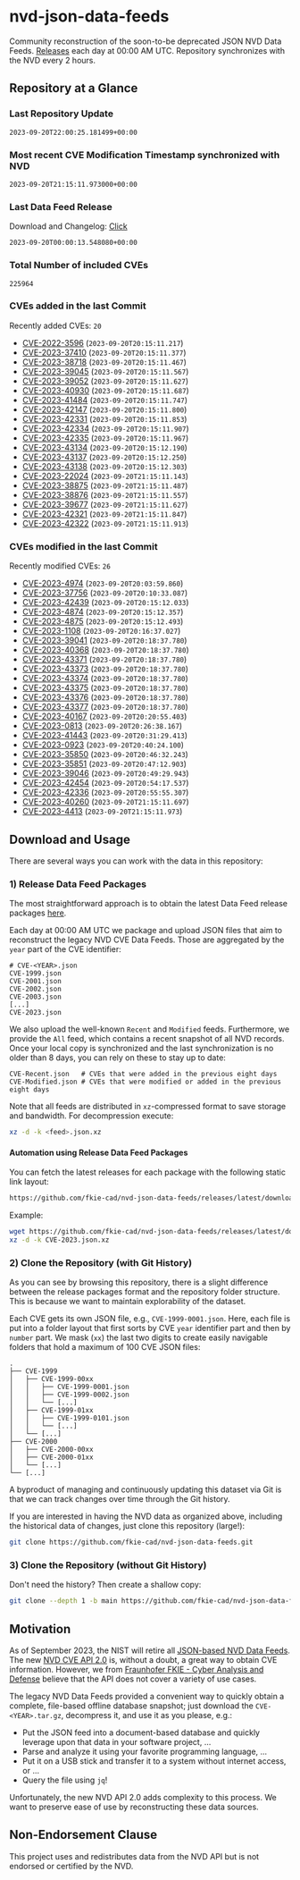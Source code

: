 # nvd-json-data-feeds

Community reconstruction of the soon-to-be deprecated JSON NVD Data Feeds. 
[Releases](https://github.com/fkie-cad/nvd-json-data-feeds/releases/latest) each day at 00:00 AM UTC.
Repository synchronizes with the NVD every 2 hours.

## Repository at a Glance

### Last Repository Update

```plain
2023-09-20T22:00:25.181499+00:00
```

### Most recent CVE Modification Timestamp synchronized with NVD

```plain
2023-09-20T21:15:11.973000+00:00
```

### Last Data Feed Release

Download and Changelog: [Click](https://github.com/fkie-cad/nvd-json-data-feeds/releases/latest)

```plain
2023-09-20T00:00:13.548080+00:00
```

### Total Number of included CVEs

```plain
225964
```

### CVEs added in the last Commit

Recently added CVEs: `20`

* [CVE-2022-3596](CVE-2022/CVE-2022-35xx/CVE-2022-3596.json) (`2023-09-20T20:15:11.217`)
* [CVE-2023-37410](CVE-2023/CVE-2023-374xx/CVE-2023-37410.json) (`2023-09-20T20:15:11.377`)
* [CVE-2023-38718](CVE-2023/CVE-2023-387xx/CVE-2023-38718.json) (`2023-09-20T20:15:11.467`)
* [CVE-2023-39045](CVE-2023/CVE-2023-390xx/CVE-2023-39045.json) (`2023-09-20T20:15:11.567`)
* [CVE-2023-39052](CVE-2023/CVE-2023-390xx/CVE-2023-39052.json) (`2023-09-20T20:15:11.627`)
* [CVE-2023-40930](CVE-2023/CVE-2023-409xx/CVE-2023-40930.json) (`2023-09-20T20:15:11.687`)
* [CVE-2023-41484](CVE-2023/CVE-2023-414xx/CVE-2023-41484.json) (`2023-09-20T20:15:11.747`)
* [CVE-2023-42147](CVE-2023/CVE-2023-421xx/CVE-2023-42147.json) (`2023-09-20T20:15:11.800`)
* [CVE-2023-42331](CVE-2023/CVE-2023-423xx/CVE-2023-42331.json) (`2023-09-20T20:15:11.853`)
* [CVE-2023-42334](CVE-2023/CVE-2023-423xx/CVE-2023-42334.json) (`2023-09-20T20:15:11.907`)
* [CVE-2023-42335](CVE-2023/CVE-2023-423xx/CVE-2023-42335.json) (`2023-09-20T20:15:11.967`)
* [CVE-2023-43134](CVE-2023/CVE-2023-431xx/CVE-2023-43134.json) (`2023-09-20T20:15:12.190`)
* [CVE-2023-43137](CVE-2023/CVE-2023-431xx/CVE-2023-43137.json) (`2023-09-20T20:15:12.250`)
* [CVE-2023-43138](CVE-2023/CVE-2023-431xx/CVE-2023-43138.json) (`2023-09-20T20:15:12.303`)
* [CVE-2023-22024](CVE-2023/CVE-2023-220xx/CVE-2023-22024.json) (`2023-09-20T21:15:11.143`)
* [CVE-2023-38875](CVE-2023/CVE-2023-388xx/CVE-2023-38875.json) (`2023-09-20T21:15:11.487`)
* [CVE-2023-38876](CVE-2023/CVE-2023-388xx/CVE-2023-38876.json) (`2023-09-20T21:15:11.557`)
* [CVE-2023-39677](CVE-2023/CVE-2023-396xx/CVE-2023-39677.json) (`2023-09-20T21:15:11.627`)
* [CVE-2023-42321](CVE-2023/CVE-2023-423xx/CVE-2023-42321.json) (`2023-09-20T21:15:11.847`)
* [CVE-2023-42322](CVE-2023/CVE-2023-423xx/CVE-2023-42322.json) (`2023-09-20T21:15:11.913`)


### CVEs modified in the last Commit

Recently modified CVEs: `26`

* [CVE-2023-4974](CVE-2023/CVE-2023-49xx/CVE-2023-4974.json) (`2023-09-20T20:03:59.860`)
* [CVE-2023-37756](CVE-2023/CVE-2023-377xx/CVE-2023-37756.json) (`2023-09-20T20:10:33.087`)
* [CVE-2023-42439](CVE-2023/CVE-2023-424xx/CVE-2023-42439.json) (`2023-09-20T20:15:12.033`)
* [CVE-2023-4874](CVE-2023/CVE-2023-48xx/CVE-2023-4874.json) (`2023-09-20T20:15:12.357`)
* [CVE-2023-4875](CVE-2023/CVE-2023-48xx/CVE-2023-4875.json) (`2023-09-20T20:15:12.493`)
* [CVE-2023-1108](CVE-2023/CVE-2023-11xx/CVE-2023-1108.json) (`2023-09-20T20:16:37.027`)
* [CVE-2023-39041](CVE-2023/CVE-2023-390xx/CVE-2023-39041.json) (`2023-09-20T20:18:37.780`)
* [CVE-2023-40368](CVE-2023/CVE-2023-403xx/CVE-2023-40368.json) (`2023-09-20T20:18:37.780`)
* [CVE-2023-43371](CVE-2023/CVE-2023-433xx/CVE-2023-43371.json) (`2023-09-20T20:18:37.780`)
* [CVE-2023-43373](CVE-2023/CVE-2023-433xx/CVE-2023-43373.json) (`2023-09-20T20:18:37.780`)
* [CVE-2023-43374](CVE-2023/CVE-2023-433xx/CVE-2023-43374.json) (`2023-09-20T20:18:37.780`)
* [CVE-2023-43375](CVE-2023/CVE-2023-433xx/CVE-2023-43375.json) (`2023-09-20T20:18:37.780`)
* [CVE-2023-43376](CVE-2023/CVE-2023-433xx/CVE-2023-43376.json) (`2023-09-20T20:18:37.780`)
* [CVE-2023-43377](CVE-2023/CVE-2023-433xx/CVE-2023-43377.json) (`2023-09-20T20:18:37.780`)
* [CVE-2023-40167](CVE-2023/CVE-2023-401xx/CVE-2023-40167.json) (`2023-09-20T20:20:55.403`)
* [CVE-2023-0813](CVE-2023/CVE-2023-08xx/CVE-2023-0813.json) (`2023-09-20T20:26:38.167`)
* [CVE-2023-41443](CVE-2023/CVE-2023-414xx/CVE-2023-41443.json) (`2023-09-20T20:31:29.413`)
* [CVE-2023-0923](CVE-2023/CVE-2023-09xx/CVE-2023-0923.json) (`2023-09-20T20:40:24.100`)
* [CVE-2023-35850](CVE-2023/CVE-2023-358xx/CVE-2023-35850.json) (`2023-09-20T20:46:32.243`)
* [CVE-2023-35851](CVE-2023/CVE-2023-358xx/CVE-2023-35851.json) (`2023-09-20T20:47:12.903`)
* [CVE-2023-39046](CVE-2023/CVE-2023-390xx/CVE-2023-39046.json) (`2023-09-20T20:49:29.943`)
* [CVE-2023-42454](CVE-2023/CVE-2023-424xx/CVE-2023-42454.json) (`2023-09-20T20:54:17.537`)
* [CVE-2023-42336](CVE-2023/CVE-2023-423xx/CVE-2023-42336.json) (`2023-09-20T20:55:55.307`)
* [CVE-2023-40260](CVE-2023/CVE-2023-402xx/CVE-2023-40260.json) (`2023-09-20T21:15:11.697`)
* [CVE-2023-4413](CVE-2023/CVE-2023-44xx/CVE-2023-4413.json) (`2023-09-20T21:15:11.973`)


## Download and Usage

There are several ways you can work with the data in this repository:

### 1) Release Data Feed Packages

The most straightforward approach is to obtain the latest Data Feed release packages [here](https://github.com/fkie-cad/nvd-json-data-feeds/releases/latest).

Each day at 00:00 AM UTC we package and upload JSON files that aim to reconstruct the legacy NVD CVE Data Feeds.
Those are aggregated by the `year` part of the CVE identifier:

```
# CVE-<YEAR>.json
CVE-1999.json
CVE-2001.json
CVE-2002.json
CVE-2003.json
[...]
CVE-2023.json
```

We also upload the well-known `Recent` and `Modified` feeds.
Furthermore, we provide the `All` feed, which contains a recent snapshot of all NVD records.
Once your local copy is synchronized and the last synchronization is no older than 8 days, you can rely on these to stay up to date:

```plain
CVE-Recent.json   # CVEs that were added in the previous eight days
CVE-Modified.json # CVEs that were modified or added in the previous eight days
```

Note that all feeds are distributed in `xz`-compressed format to save storage and bandwidth.
For decompression execute:

```sh
xz -d -k <feed>.json.xz
```


#### Automation using Release Data Feed Packages

You can fetch the latest releases for each package with the following static link layout:

```sh
https://github.com/fkie-cad/nvd-json-data-feeds/releases/latest/download/CVE-<YEAR>.json.xz
```

Example:

```sh
wget https://github.com/fkie-cad/nvd-json-data-feeds/releases/latest/download/CVE-2023.json.xz
xz -d -k CVE-2023.json.xz
```

### 2) Clone the Repository (with Git History)

As you can see by browsing this repository, there is a slight difference between the release packages format and the repository folder structure.
This is because we want to maintain explorability of the dataset.

Each CVE gets its own JSON file, e.g., `CVE-1999-0001.json`.
Here, each file is put into a folder layout that first sorts by CVE `year` identifier part and then by `number` part.
We mask (`xx`) the last two digits to create easily navigable folders that hold a maximum of 100 CVE JSON files:

```plain
.
├── CVE-1999
│   ├── CVE-1999-00xx
│   │   ├── CVE-1999-0001.json
│   │   ├── CVE-1999-0002.json
│   │   └── [...]
│   ├── CVE-1999-01xx
│   │   ├── CVE-1999-0101.json
│   │   └── [...]
│   └── [...]
├── CVE-2000
│   ├── CVE-2000-00xx
│   ├── CVE-2000-01xx
│   └── [...]
└── [...]
```

A byproduct of managing and continuously updating this dataset via Git is that we can track changes over time through the Git history.

If you are interested in having the NVD data as organized above, including the historical data of changes, just clone this repository (large!):

```sh
git clone https://github.com/fkie-cad/nvd-json-data-feeds.git
```

### 3) Clone the Repository (without Git History)

Don't need the history? Then create a shallow copy:

```sh
git clone --depth 1 -b main https://github.com/fkie-cad/nvd-json-data-feeds.git
```

## Motivation

As of September 2023, the NIST will retire all [JSON-based NVD Data Feeds](https://nvd.nist.gov/vuln/data-feeds#divRetirementBanner-1).
The new [NVD CVE API 2.0](https://nvd.nist.gov/developers/vulnerabilities) is, without a doubt, a great way to obtain CVE information.
However, we from [Fraunhofer FKIE - Cyber Analysis and Defense](https://www.fkie.fraunhofer.de/en/departments/cad.html) believe that the API does not cover a variety of use cases.

The legacy NVD Data Feeds provided a convenient way to quickly obtain a complete, file-based offline database snapshot; just download the `CVE-<YEAR>.tar.gz`, decompress it, and use it as you please, e.g.:

* Put the JSON feed into a document-based database and quickly leverage upon that data in your software project, ...
* Parse and analyze it using your favorite programming language, ...
* Put it on a USB stick and transfer it to a system without internet access, or ...
* Query the file using `jq`!

Unfortunately, the new NVD API 2.0 adds complexity to this process.
We want to preserve ease of use by reconstructing these data sources.

## Non-Endorsement Clause

This project uses and redistributes data from the NVD API but is not endorsed or certified by the NVD.